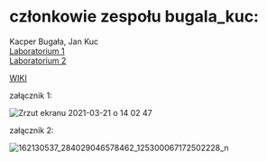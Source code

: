 # członkowie zespołu bugala_kuc:
Kacper Bugała,
Jan Kuc<br/>
[Laboratorium 1](https://github.com/pw-eiti-anro-21l/bugala_kuc/wiki/Laboratorium-1)<br/>
[Laboratorium 2](https://github.com/pw-eiti-anro-21l/bugala_kuc/wiki/Laboratorium-2)

[WIKI](https://github.com/pw-eiti-anro-21l/bugala_kuc/wiki/home)

załącznik 1:

![Zrzut ekranu 2021-03-21 o 14 02 47](https://user-images.githubusercontent.com/80012865/111956179-c363a580-8aea-11eb-9284-5add6e544a77.png)

załącznik 2:

![162130537_284029046578462_125300067172502228_n](https://user-images.githubusercontent.com/80012865/111956468-19384d80-8aeb-11eb-8b0c-b7a20383f8fe.png)


